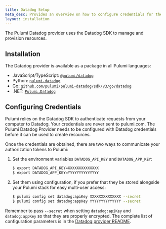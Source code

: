 ```yaml
---
title: Datadog Setup
meta_desc: Provides an overview on how to configure credentials for the Pulumi Datadog Provider.
layout: installation
---
```


The Pulumi Datadog provider uses the Datadog SDK to manage and provision resources.

## Installation

The Datadog provider is available as a package in all Pulumi languages:

* JavaScript/TypeScript: [`@pulumi/datadog`](https://www.npmjs.com/package/@pulumi/datadog)
* Python: [`pulumi-datadog`](https://pypi.org/project/pulumi-datadog/)
* Go: [`github.com/pulumi/pulumi-datadog/sdk/v3/go/datadog`](https://github.com/pulumi/pulumi-datadog)
* .NET: [`Pulumi.Datadog`](https://www.nuget.org/packages/Pulumi.Datadog)

## Configuring Credentials

Pulumi relies on the Datadog SDK to authenticate requests from your computer to Datadog. Your credentials are never sent
to pulumi.com. The Pulumi Datadog Provider needs to be configured with Datadog credentials
before it can be used to create resources.

Once the credentials are obtained, there are two ways to communicate your authorization tokens to Pulumi:

1. Set the environment variables `DATADOG_API_KEY` and `DATADOG_APP_KEY`:

    ```bash
    $ export DATADOG_API_KEY=XXXXXXXXXXXXXX
    $ export DATADOG_APP_KEY=YYYYYYYYYYYYYY
    ```

2. Set them using configuration, if you prefer that they be stored alongside your Pulumi stack for easy multi-user access:

    ```bash
    $ pulumi config set datadog:apiKey XXXXXXXXXXXXXX --secret
    $ pulumi config set datadog:appKey YYYYYYYYYYYYYY --secret
    ```

Remember to pass `--secret` when setting `datadog:apiKey` and `datadog:appKey` so that they are properly encrypted. The complete list of
configuration parameters is in the [Datadog provider README](https://github.com/pulumi/pulumi-datadog/blob/master/README.md).
